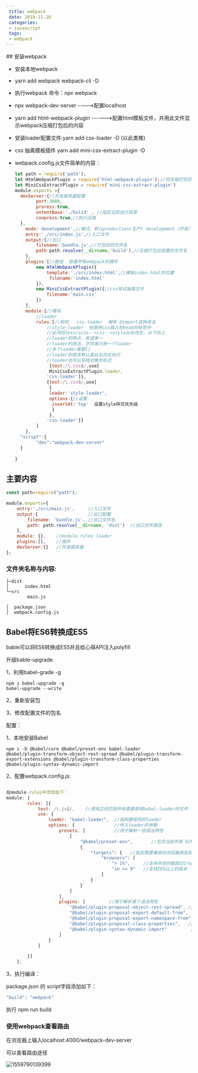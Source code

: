 ```yaml
---
 title: webpack
 date: 2019-11-28
 categories:
 - javascript
 tags:
 - webpack
---
```

<Boxx/>
## 安装webpack

- 安装本地webpack

- yarn add webpack webpack-cli -D

- 执行webpack    命令：npx  webpack

- npx webpack-dev-server  ---->配置localhost

- yarn add html-webpack-plugin    ------>配置html模板文件，并用此文件显示webpack压缩打包后的内容

- 安装loader配置文件:yarn add css-loader -D           (以此类推)

- css 抽离模板插件 yarn add mini-css-extract-plugin -D

- webpack.config.js文件简单的内容：

  ```jsx
  let path = require('path');
  let HtmlWebpackPlugin = require('html-webpack-plugin');//将压缩打包后的文件显示在src，目录下的index.html文件
  let MiniCssExtractPlugin = require('mini-css-extract-plugin')
  module.exports ={
  	devServer:{//开发服务器配置
          port:3000,
          proress:true,
          ontentBase:'./bulid' , //指定当前运行目录
          conpress:true,//执行压缩
  	},
      mode:'development',//模式，默认production(生产) development（开发）,要修改成开发环境而不是生产环境
      entry:'./src/index.js',//入口文件
      output:{//出口
          filename:'bundle.js',//打包后的文件名
          path:path.resolve(__dirname,'build'),//压缩打包后放置的文件名
      },
      plugins:[//数组  放着所有webpack的插件
          new HtmlWebpackPlugin({
              template:'./src/index.html',//模板index.html的位置
               filename:'index.html'
          }),
          new MiniCssExtractPlugin({//css样式抽离文件
              filename:'main.css'
          })
      ],
      module:{//模块
          //loader
          rules:[//规则   css-loader  解析 @import这种语法
              //style-loader  他是把css插入到head的标签中
              //必须将less/scss-->css-->style从右向左，从下向上
              //loader的特点，希望单一
              //loader的用法，字符串只用一个loader
              //多个loader需要[]
              //loader的顺序默认是从右向左执行
              //loader也可以写成对象的形式
               {test:/\.css$/,use[
               MiniCssExtractPlugin.loader,
              'css-loader']},
              {test:/\.css$/,use[
               {
               loader:'style-loader',
               options:{//设置
               	insertAt:'top'  设置style样式优先级
              	}
               },
              'css-loader']}
          ]
      },
  	"script":{
          "dev":"webpack-dev-server"
  	}
  	
  }
  ```

  

## 主要内容

```js
const path=require("path");

module.exports={
    entry:'./src/main.js',     //入口文件
    output:{                   //出口配置
        filename: 'bundle.js', //出口文件名
        path: path.resolve(__dirname, 'dist')  //出口文件路径
    },
    module: {},    //module.rules loader
    plugins:[],    //插件
    devServer:{}   //开发服务器
};
```

### 文件夹名称与内容:

```
├─dist
│      index.html        
└─src
        main.js
        
│  package.json
│  webpack.config.js

```

## Babel将ES6转换成ES5

bable可以将ES6转换成ES5并且给心得API注入polyfill

升级bable-upgrade

1、利用babel-grade -g

```
npm i babel-upgrade -g
babel-upgrade --write
```

2、重新安装包

3、修改配置文件的包名

配置：

1、本地安装Babel

```
npm i -D @babel/core @babel/preset-env babel-loader
@babel/plugin-transform-object-rest-spread @babel/plugin-transform-export-extensions @babel/plugin-transform-class-properties @babel/plugin-syntax-dynamic-import
```

2、配置webpack.config.js:

```js

在module.rules中添加如下：
module: {
        rules: [{
            test: /\.js$/,    //使用正则匹配所有需要使用babel-loader的文件
            use: {
                loader: "babel-loader",  //指明要使用的loader
                options: {               //传入loader的参数
                    presets: [           //用于解析一组语法特性
                        [
                            "@babel/preset-env",       //包含当前所有 ECMAScript 标准里的最新特性
                            {
                                "targets": {   //指定需要兼容的浏览器类型和版本
                                    "browsers": [
                                        "> 1%",     //支持市场份额超过1％的浏览器。
                                        "ie >= 9"   //支持IE9以上的版本
                                    ]
                                }
                            }
                        ]
                    ],
                    plugins: [         //用于解析某个语法特性
                        "@babel/plugin-proposal-object-rest-spread", //解析对象的扩展运算符（ES2018）
                        "@babel/plugin-proposal-export-default-from",  //解析额外的export语法:export v from "xx/xx"
                        "@babel/plugin-proposal-export-namespace-from", //解析额外的export语法:export v as vv from "xx/xx";
                        "@babel/plugin-proposal-class-properties",   //解析class中的静态属性
                        "@babel/plugin-syntax-dynamic-import"         //解析import方法
                    ]
                }
            }

        }]
    },
```

3、执行编译：

package.json 的 script字段添加如下：

```js
"build": "webpack"
```

执行 npm run build


### 使用webpack查看路由

在浏览器上输入localhost:4000/webpack-dev-server

可以查看路由途径

![1559790139399](C:\Users\Yejh\AppData\Roaming\Typora\typora-user-images\1559790139399.png)